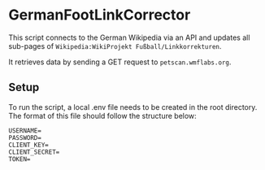 # GermanFootLinkCorrector

This script connects to the German Wikipedia via an API and updates all sub-pages
of `Wikipedia:WikiProjekt Fußball/Linkkorrekturen`.

It retrieves data by sending a GET request to `petscan.wmflabs.org`.

## Setup

To run the script, a local .env file needs to be created in the root directory. The format of this file should follow
the structure below:

```dotenv
USERNAME=
PASSWORD=
CLIENT_KEY=
CLIENT_SECRET=
TOKEN=
```